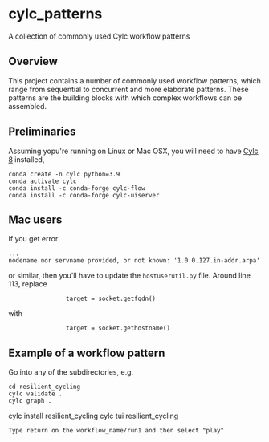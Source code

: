 # cylc_patterns

A collection of commonly used Cylc workflow patterns 

## Overview

This project contains a number of commonly used workflow patterns, which range from sequential to concurrent and more elaborate patterns. These patterns 
are the building blocks with which complex workflows can be assembled.

## Preliminaries

Assuming yopu're running on Linux or Mac OSX, you will need to have [Cylc 8](https://cylc.github.io/cylc-doc/stable/html/) installed,
```
conda create -n cylc python=3.9
conda activate cylc
conda install -c conda-forge cylc-flow
conda install -c conda-forge cylc-uiserver
```

## Mac users

If you get error
```
...
nodename nor servname provided, or not known: '1.0.0.127.in-addr.arpa'
```
or similar, then you'll have to update the `hostuserutil.py` file. Around line 113, replace
```
                target = socket.getfqdn()
```
with 
```
                target = socket.gethostname()
```



## Example of a workflow pattern

Go into any of the subdirectories, e.g.
```
cd resilient_cycling
cylc validate .
cylc graph .
```


cylc install resilient_cycling
cylc tui resilient_cycling
```
Type return on the workflow_name/run1 and then select "play".





